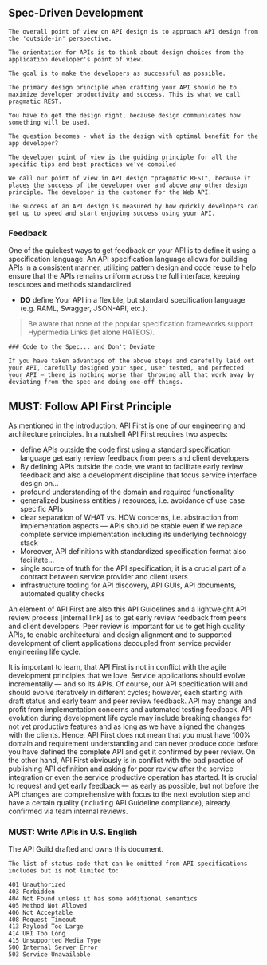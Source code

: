 ## Spec-Driven Development 

    The overall point of view on API design is to approach API design from the 'outside-in' perspective.
    
    The orientation for APIs is to think about design choices from the application developer's point of view. 
    
    The goal is to make the developers as successful as possible.
    
    The primary design principle when crafting your API should be to maximize developer productivity and success. This is what we call pragmatic REST.
    
    You have to get the design right, because design communicates how something will be used.
    
    The question becomes - what is the design with optimal benefit for the app developer?
    
    The developer point of view is the guiding principle for all the specific tips and best practices we've compiled
    
    We call our point of view in API design "pragmatic REST", because it places the success of the developer over and above any other design principle. The developer is the customer for the Web API.
    
    The success of an API design is measured by how quickly developers can get up to speed and start enjoying success using your API.

### Feedback

One of the quickest ways to get feedback on your API is to define it using a specification language. An API specification language allows for building APIs in a consistent manner, utilizing pattern design and code reuse to help ensure that the APIs remains uniform across the full interface, keeping resources and methods standardized.

- **DO** define Your API in a flexible, but standard specification language (e.g. RAML, Swagger, JSON-API, etc.).

> Be aware that none of the popular specification frameworks support Hypermedia Links (let alone HATEOS). <!-- TODO: link to Jimmy Bogart blog -->

    ### Code to the Spec... and Don't Deviate

    If you have taken advantage of the above steps and carefully laid out your API, carefully designed your spec, user tested, and perfected your API – there is nothing worse than throwing all that work away by deviating from the spec and doing one-off things.

## MUST: Follow API First Principle

As mentioned in the introduction, API First is one of our engineering and architecture principles. In a nutshell API First requires two aspects:

- define APIs outside the code first using a standard specification language get early review feedback from peers and client developers
- By defining APIs outside the code, we want to facilitate early review feedback and also a development discipline that focus service interface design on...
- profound understanding of the domain and required functionality
- generalized business entities / resources, i.e. avoidance of use case specific APIs
- clear separation of WHAT vs. HOW concerns, i.e. abstraction from implementation aspects — APIs should be stable even if we 
    replace complete service implementation including its underlying technology stack
- Moreover, API definitions with standardized specification format also facilitate...
- single source of truth for the API specification; it is a crucial part of a contract between service provider and client users
- infrastructure tooling for API discovery, API GUIs, API documents, automated quality checks

An element of API First are also this API Guidelines and a lightweight API review process [internal link] as to get early review feedback from peers and client developers. Peer review is important for us to get high quality APIs, to enable architectural and design alignment and to supported development of client applications decoupled from service provider engineering life cycle.

It is important to learn, that API First is not in conflict with the agile development principles that we love. Service applications should evolve incrementally — and so its APIs. Of course, our API specification will and should evolve iteratively in different cycles; however, each starting with draft status and early team and peer review feedback. API may change and profit from implementation concerns and automated testing feedback. API evolution during development life cycle may include breaking changes for not yet productive features and as long as we have aligned the changes with the clients. Hence, API First does not mean that you must have 100% domain and requirement understanding and can never produce code before you have defined the complete API and get it confirmed by peer review. On the other hand, API First obviously is in conflict with the bad practice of publishing API definition and asking for peer review after the service integration or even the service productive operation has started. It is crucial to request and get early feedback — as early as possible, but not before the API changes are comprehensive with focus to the next evolution step and have a certain quality (including API Guideline compliance), already confirmed via team internal reviews.

### MUST: Write APIs in U.S. English

The API Guild drafted and owns this document.

    The list of status code that can be omitted from API specifications includes but is not limited to:

    401 Unauthorized
    403 Forbidden
    404 Not Found unless it has some additional semantics
    405 Method Not Allowed
    406 Not Acceptable
    408 Request Timeout
    413 Payload Too Large
    414 URI Too Long
    415 Unsupported Media Type
    500 Internal Server Error
    503 Service Unavailable
